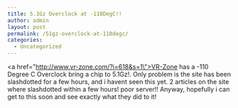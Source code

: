 ```yaml
---
title: 5.1Gz Overclock at -110DegC!!
author: admin
layout: post
permalink: /51gz-overclock-at-110degc/
categories:
  - Uncategorized
---
```

<a href=\"http://www.vr-zone.com/?i=618&s=1\">VR-Zone has a -110 Degree C Overclock bring a chip to 5.1Gz!</a>. Only problem is the site has been slashdotted for a few hours, and i havent seen this yet. 2 articles on the site where slashdotted within a few hours! poor server!! Anyway, hopefully i can get to this soon and see exactly what they did to it!